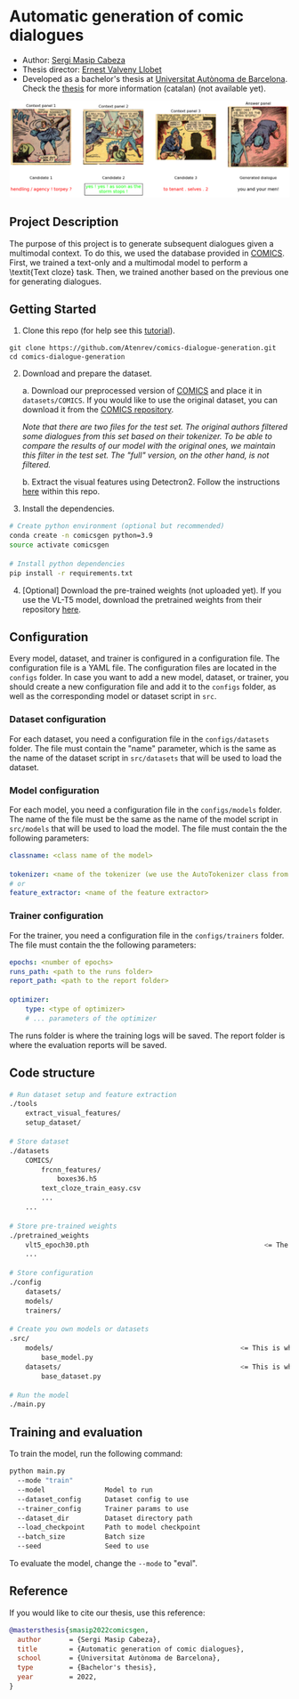 # Automatic generation of comic dialogues
* Author: [Sergi Masip Cabeza](https://sergimasip.com)
* Thesis director: [Ernest Valveny Llobet]()
* Developed as a bachelor's thesis at [Universitat Autònoma de Barcelona](https://www.uab.cat). Check the [thesis](https://sergimasip.com/thesis.pdf) for more information (catalan) (not available yet).

![teaser image](./assets/example.png)


## Project Description
The purpose of this project is to generate subsequent dialogues given a multimodal context. To do this, we used the database provided in [COMICS](https://github.com/miyyer/comics). First, we trained a text-only and a multimodal model to perform a \textit{Text cloze} task. Then, we trained another based on the previous one for generating dialogues.


## Getting Started

1. Clone this repo (for help see this [tutorial](https://help.github.com/articles/cloning-a-repository/)).

```
git clone https://github.com/Atenrev/comics-dialogue-generation.git
cd comics-dialogue-generation
```

2. Download and prepare the dataset.  

    a. Download our preprocessed version of [COMICS](https://drive.google.com/drive/folders/1kvQ7mWV1IgVzoiIM0xdJhaDCFVVD60OH?usp=sharing) and place it in ```datasets/COMICS```. If you would like to use the original dataset, you can download it from the [COMICS repository](https://github.com/miyyer/comics).

    *Note that there are two files for the test set. The original authors filtered some dialogues from this set based on their tokenizer. To be able to compare the results of our model with the original ones, we maintain this filter in the test set. The "full" version, on the other hand, is not filtered.*

    b. Extract the visual features using Detectron2. Follow the instructions [here](https://github.com/Atenrev/comics-dialogue-generation/tree/master/tools/extract_visual_features) within this repo.

3. Install the dependencies.

```sh
# Create python environment (optional but recommended)
conda create -n comicsgen python=3.9
source activate comicsgen

# Install python dependencies
pip install -r requirements.txt
```

4. [Optional] Download the pre-trained weights (not uploaded yet). If you use the VL-T5 model, download the pretrained weights from their repository [here](https://github.com/j-min/VL-T5).


## Configuration

Every model, dataset, and trainer is configured in a configuration file. The configuration file is a YAML file. The configuration files are located in the ```configs``` folder. In case you want to add a new model, dataset, or trainer, you should create a new configuration file and add it to the ```configs``` folder, as well as the corresponding model or dataset script in ```src```.

### Dataset configuration
For each dataset, you need a configuration file in the ```configs/datasets``` folder. The file must contain the "name" parameter, which is the same as the name of the dataset script in ```src/datasets``` that will be used to load the dataset.

### Model configuration
For each model, you need a configuration file in the ```configs/models``` folder. The name of the file must be the same as the name of the model script in ```src/models``` that will be used to load the model. The file must contain the the following parameters:
``` YAML
classname: <class name of the model>

tokenizer: <name of the tokenizer (we use the AutoTokenizer class from HuggingFace)>
# or
feature_extractor: <name of the feature extractor>
```

### Trainer configuration
For the trainer, you need a configuration file in the ```configs/trainers``` folder. The file must contain the the following parameters:

``` YAML
epochs: <number of epochs>
runs_path: <path to the runs folder>
report_path: <path to the report folder>

optimizer:
    type: <type of optimizer>
    # ... parameters of the optimizer
```

The runs folder is where the training logs will be saved. The report folder is where the evaluation reports will be saved.


## Code structure

```sh
# Run dataset setup and feature extraction
./tools
    extract_visual_features/
    setup_dataset/

# Store dataset
./datasets
    COMICS/
        frcnn_features/
            boxes36.h5
        text_cloze_train_easy.csv
        ...
    ...

# Store pre-trained weights
./pretrained_weights
    vlt5_epoch30.pth                                            <= The VL-T5 model expects this file to be in this folder (you can change this in its config file).
    ...

# Store configuration
./config
    datasets/
    models/
    trainers/

# Create you own models or datasets
.src/
    models/                                               <= This is where you should add your own models. They should inherit from the BaseModel class. 
        base_model.py
    datasets/                                             <= This is where you should add your own datasets. They must inherit from the ```BaseDataset``` class.
        base_dataset.py

# Run the model
./main.py
```


## Training and evaluation

To train the model, run the following command:

```sh
python main.py
  --mode "train"
  --model               Model to run
  --dataset_config      Dataset config to use
  --trainer_config      Trainer params to use
  --dataset_dir         Dataset directory path
  --load_checkpoint     Path to model checkpoint
  --batch_size          Batch size
  --seed                Seed to use
```

To evaluate the model, change the ```--mode``` to "eval".


## Reference
If you would like to cite our thesis, use this reference:
```bibtex
@mastersthesis{smasip2022comicsgen,
  author       = {Sergi Masip Cabeza}, 
  title        = {Automatic generation of comic dialogues},
  school       = {Universitat Autònoma de Barcelona},
  type         = {Bachelor's thesis},
  year         = 2022,
}
```